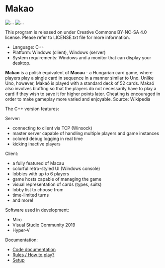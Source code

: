 # Makao
![...](https://img.shields.io/badge/license-CC%20BY--NC--SA%204.0-lightgrey.svg)
![...](https://img.shields.io/github/followers/kaitek666.svg?label=Follow&style=social)

This program is released on under Creative Commons BY-NC-SA 4.0 license. Please refer to LICENSE.txt file for more information.

- Language: C++
- Platform: Windows (client), Windows (server)
- System requirements: Windows and a monitor that can display your desktop.



**Makao** is a polish equivalent of **Macau** - a Hungarian card game, where players play a single card in sequence in a manner similar to Uno. Unlike Uno, however, Makaó is played with a standard deck of 52 cards. Makaó also involves bluffing so that the players do not necessarily have to play a card if they wish to save it for higher points later. Cheating is encouraged in order to make gameplay more varied and enjoyable. Source: Wikipedia

The C++ version features:

Server:
- connecting to client via TCP (Winsock)
- master server capable of handling multiple players and game instances
- colored debug logging in real time
- kicking inactive players

Client:

- a fully featured of Macau
- colorful retro-styled UI (Windows console)
- lobbies with up to 6 players
- game hosts capable of managing the game
- visual representation of cards (types, suits)
- lobby list to choose from
- time-limited turns
- and more!


Software used in development:
- Miro
- Visual Studio Community 2019
- Hyper-V


Documentation:
- [Code documentation](https://docs.google.com/document/d/1cnLaoodAGI-W5EexEx87g-U-tWbgg6JDos0QijOTGrk/edit#heading=h.q2mnf1okp8lv)
- [Rules / How to play?](https://docs.google.com/document/d/1aiXalqj7RMvEXlPZOWvW7U8EeXPoK4iV5A3Fq8M_DYA/edit#)
- [Setup](https://docs.google.com/document/d/1eyiEu_HitksWSJBXbgazoFc8fsNfRjBQBWnBQ7lyt5c/edit?usp=sharing)
